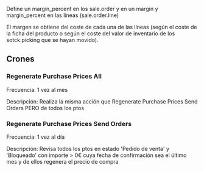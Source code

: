 Define un margin_percent en los sale.order y en un margin y margin_percent en las líneas (sale.order.line)

El margen se obtiene del coste de cada una de las líneas (según el coste de la ficha del producto o según el coste del valor de inventario de los sotck.picking que se hayan movido).

## Crones
### Regenerate Purchase Prices All 

Frecuencia: 1 vez al mes

Descripción: Realiza la misma acción que Regenerate Purchase Prices Send Orders  PERO de todos los ptos

### Regenerate Purchase Prices Send Orders 
Frecuencia: 1 vez al día

Descripción: Revisa todos los ptos en estado 'Pedido de venta' y 'Bloqueado' con importe > 0€ cuya fecha de confirmación sea el último mes y de ellos regenera el precio de compra
